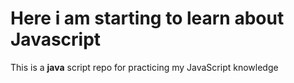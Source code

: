 # Here i am starting to learn about Javascript

 This is a **java** script repo for practicing my JavaScript knowledge
